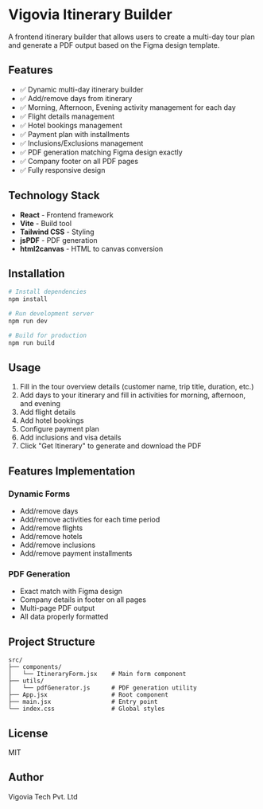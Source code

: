 # Vigovia Itinerary Builder

A frontend itinerary builder that allows users to create a multi-day tour plan and generate a PDF output based on the Figma design template.

## Features

- ✅ Dynamic multi-day itinerary builder
- ✅ Add/remove days from itinerary
- ✅ Morning, Afternoon, Evening activity management for each day
- ✅ Flight details management
- ✅ Hotel bookings management
- ✅ Payment plan with installments
- ✅ Inclusions/Exclusions management
- ✅ PDF generation matching Figma design exactly
- ✅ Company footer on all PDF pages
- ✅ Fully responsive design

## Technology Stack

- **React** - Frontend framework
- **Vite** - Build tool
- **Tailwind CSS** - Styling
- **jsPDF** - PDF generation
- **html2canvas** - HTML to canvas conversion

## Installation

```bash
# Install dependencies
npm install

# Run development server
npm run dev

# Build for production
npm run build
```

## Usage

1. Fill in the tour overview details (customer name, trip title, duration, etc.)
2. Add days to your itinerary and fill in activities for morning, afternoon, and evening
3. Add flight details
4. Add hotel bookings
5. Configure payment plan
6. Add inclusions and visa details
7. Click "Get Itinerary" to generate and download the PDF

## Features Implementation

### Dynamic Forms
- Add/remove days
- Add/remove activities for each time period
- Add/remove flights
- Add/remove hotels
- Add/remove inclusions
- Add/remove payment installments

### PDF Generation
- Exact match with Figma design
- Company details in footer on all pages
- Multi-page PDF output
- All data properly formatted

## Project Structure

```
src/
├── components/
│   └── ItineraryForm.jsx    # Main form component
├── utils/
│   └── pdfGenerator.js      # PDF generation utility
├── App.jsx                  # Root component
├── main.jsx                 # Entry point
└── index.css                # Global styles
```

## License

MIT

## Author

Vigovia Tech Pvt. Ltd

